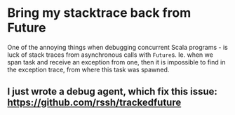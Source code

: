 # Bring my stacktrace back from Future

One of the annoying things when debugging concurrent Scala programs - is luck of stack traces from asynchronous calls 
with ```Future```s.   Ie. when we span task and receive an exception from one, then it is impossible to find in the exception trace, 
from where this task was spawned. 

I just wrote a debug agent, which fix this issue: https://github.com/rssh/trackedfuture
----------
